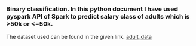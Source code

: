 ### Binary classification. In this python document I have used pyspark API of Spark to predict salary class of adults which is >50k or <=50k.
The dataset used can be found in the given link.
[adult_data]("https://raw.githubusercontent.com/guru99-edu/R-Programming/master/adult_data.csv")


